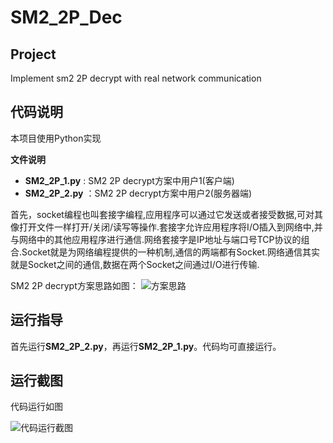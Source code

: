 # SM2_2P_Dec

## Project
 Implement sm2 2P decrypt with real network communication

## 代码说明
本项目使用Python实现


**文件说明**
- **SM2_2P_1.py** : SM2 2P decrypt方案中用户1(客户端)
- **SM2_2P_2.py** ：SM2 2P decrypt方案中用户2(服务器端)

首先，socket编程也叫套接字编程,应用程序可以通过它发送或者接受数据,可对其像打开文件一样打开/关闭/读写等操作.套接字允许应用程序将I/O插入到网络中,并与网络中的其他应用程序进行通信.网络套接字是IP地址与端口号TCP协议的组合.Socket就是为网络编程提供的一种机制,通信的两端都有Socket.网络通信其实就是Socket之间的通信,数据在两个Socket之间通过I/O进行传输.



SM2 2P decrypt方案思路如图：
![方案思路](https://github.com/wzd12138/Cyberspace-Security-Innovation-and-Entrepreneurship-Practice-Course/blob/main/image/SM2_2P_Dec/PPT.png)


## 运行指导
首先运行**SM2_2P_2.py**，再运行**SM2_2P_1.py**。代码均可直接运行。

## 运行截图
代码运行如图

![代码运行截图](https://github.com/wzd12138/Cyberspace-Security-Innovation-and-Entrepreneurship-Practice-Course/blob/main/image/SM2_2P_Dec/SM2_2P_Dec.png)